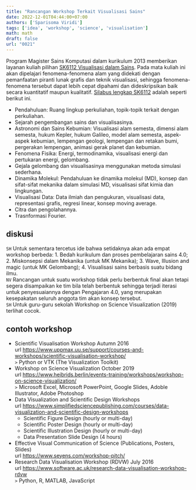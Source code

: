```yaml
---
title: "Rancangan Workshop Terkait Visualisasi Sains"
date: 2022-12-01T04:44:00+07:00
authors: ['Sparisoma Viridi']
tags: ['idea', 'workshop', 'science', 'visualisation']
math: math
draft: false
url: "0021"
---
```

Program Magister Sains Komputasi dalam kurikulum 2013 memberikan layanan kuliah pilihan [SK6112 Visualisasi dalam Sains](https://fmipa.itb.ac.id/wp-content/uploads/sites/7/2020/03/Leaflet-Pascasarjana-Sains-Komputasi.pdf). Pada mata  kuliah ini akan dipelajari fenomena-fenomena alam yang didekati dengan pemanfaatan piranti lunak grafis dan teknik visualisasi, sehingga fenomena-fenomena tersebut dapat lebih cepat dipahami dan dideskripsikan baik secara kuantitatif maupun kualitatif. [Silabus lengkap SK6112](https://akademik.itb.ac.id/app/dosen:000000000000000000/kurikulum/silabus/36898/view) adalah seperti berikut ini.

+ Pendahuluan: Ruang lingkup perkuliahan, topik-topik terkait dengan perkuliahan.
+ Sejarah pengembangan sains dan visualisasinya.
+ Astronomi dan Sains Kebumian: Visualisasi alam semesta, dimensi alam semesta, hukum Kepler, hukum Galileo, model alam semesta, aspek-aspek kebumian, lempengan geologi, lempengan dan retakan bumi, pergerakan lempengan, animasi gerak planet dan kebumian.
+ Fenomena Fisika: Energi, termodinamika, visualisasi energi dan pertukaran energi, gelombang.
+ Gejala gelombang dan visualisasinya menggunakan metoda simulasi sederhana.
+ Dinamika Molekul: Pendahuluan ke dinamika molekul (MD), konsep dan sifat-sifat mekanika dalam simulasi MD, visualisasi sifat kimia dan lingkungan.
+ Visualisasi Data: Data ilmiah dan pengukuran, visualisasi data, representasi grafis, regresi linear, konsep moving average.
+ Citra dan pengolahannya.
+ Trasnformasi Fourier.


## diskusi
`SH` Untuk sementara tercetus ide bahwa setidaknya akan ada empat workshop berbeda: 1. Bedah kurikulum dan proses pembelajaran sains 4.0; 2. Miskonsepsi dalam Mekanika (untuk MK Mekanika); 3. Wave, Illusion and magic (untuk MK Gelombang); 4.  Visualisasi sains berbasis suatu bidang ilmu. \
`NV` Rancangan untuk suatu workshop tidak perlu berbentuk final akan tetapi segera disampaikan ke tim bila telah berbentuk sehingga terjadi iterasi untuk penyesuaiannya dengan Pengajaran 4.0, yang merupakan kesepakatan seluruh anggota tim akan konsep tersebut. \
`SH` Untuk guru-guru sekolah Workshop on Science Visualization (2019) terlihat cocok.


## contoh workshop
+ Scientific Visualisation Workshop Autumn 2016 \
  url https://www.uppmax.uu.se/support/courses-and-workshops/scientific-visualisation-workshop/ \
  `>` Python or VTK (The Visualization Toolkit)
+ Workshop on Science Visualization October 2019 \
  url https://www.heibrids.berlin/events-training/workshops/workshop-on-science-visualization/ \
  `>` Microsoft Excel, Microsoft PowerPoint, Google Slides, Adoble Illustrator, Adobe Photoshop
+ Data Visualization and Scientific Design Workshops \
  url https://www.simplifiedsciencepublishing.com/courses/data-visualization-and-scientific-design-workshops
  - Scientific Figure Design (hourly or multi-day)
  - Scientific Poster Design (hourly or multi-day)
  - Scientific Illustration Design (hourly or multi-day)
  - Data Presentation Slide Design (4 hours)
+ Effective Visual Communication of Science (Publications, Posters, Slides) \
  url https://www.seyens.com/workshop-pitch/
+ Research Data Visualisation Workshop (RDVW) July 2016 \
  url https://www.software.ac.uk/research-data-visualisation-workshop-rdvw \
  `>` Python, R, MATLAB, JavaScript
